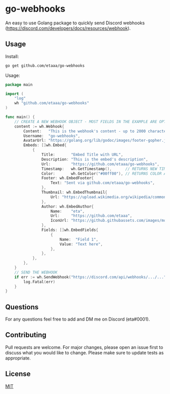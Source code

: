 # go-webhooks

An easy to use Golang package to quickly send Discord webhooks (https://discord.com/developers/docs/resources/webhook).

## Usage

Install:
```bash
go get github.com/etaaa/go-webhooks
```

Usage:
```go
package main

import (
	"log"
	wh "github.com/etaaa/go-webhooks"
)

func main() {
	// CREATE A NEW WEBHOOK OBJECT - MOST FIELDS IN THE EXAMPLE ARE OPTIONAL AND THERE ARE MORE AVAILBABLE
	content := wh.Webhook{
		Content:   "This is the webhook's content - up to 2000 characters long.",
		Username:  "go-webhooks",
		AvatarUrl: "https://golang.org/lib/godoc/images/footer-gopher.jpg",
		Embeds: []wh.Embed{
			{
				Title:       "Embed Title with URL",
				Description: "This is the embed's description",
				Url:         "https://github.com/etaaa/go-webhooks",
				Timestamp:   wh.GetTimestamp(),      // RETURNS NEW TIMESTAMP ACCORDING TO DISCORD'S FORMAT
				Color:       wh.GetColor("#00ff00"), // RETURNS COLOR ACCORDING TO DISCORD'S FORMAT
				Footer: wh.EmbedFooter{
					Text: "Sent via github.com/etaaa/go-webhooks",
				},
				Thumbnail: wh.EmbedThumbnail{
					Url: "https://upload.wikimedia.org/wikipedia/commons/thumb/0/05/Go_Logo_Blue.svg/1200px-Go_Logo_Blue.svg.png",
				},
				Author: wh.EmbedAuthor{
					Name:    "eta",
					Url:     "https://github.com/etaaa",
					IconUrl: "https://github.githubassets.com/images/modules/logos_page/GitHub-Mark.png",
				},
				Fields: []wh.EmbedFields{
					{
						Name:  "Field 1",
						Value: "Text here",
					},
				},
			},
		},
	}
	// SEND THE WEBHOOK
	if err := wh.SendWebhook("https://discord.com/api/webhooks/.../...", content, true); err != nil {
		log.Fatal(err)
	}
}
```

## Questions
For any questions feel free to add and DM me on Discord (eta#0001).

## Contributing
Pull requests are welcome. For major changes, please open an issue first to discuss what you would like to change. Please make sure to update tests as appropriate.

## License
[MIT](https://choosealicense.com/licenses/mit/)
